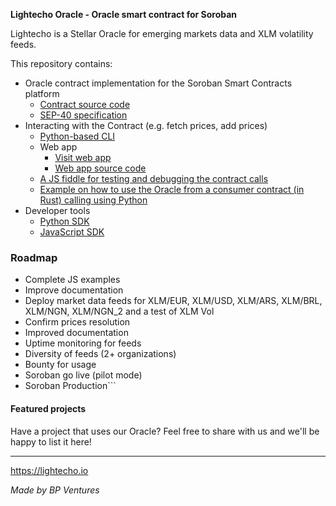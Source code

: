 **Lightecho Oracle - Oracle smart contract for Soroban**

Lightecho is a Stellar Oracle for emerging markets data and XLM volatility feeds.

This repository contains:

- Oracle contract implementation for the Soroban Smart Contracts platform
  - [Contract source code](./oracle-onchain/sep40/contract)
  - [SEP-40 specification](https://github.com/stellar/stellar-protocol/blob/master/ecosystem/sep-0040.md)
- Interacting with the Contract (e.g. fetch prices, add prices)
  - [Python-based CLI](./oracle-onchain/sep40/cli)
  - Web app
    - [Visit web app](https://bp-ventures.github.io/lightecho-stellar-oracle/)
    - [Web app source code](./docs/v2.html)
  - [A JS fiddle for testing and debugging the contract calls](https://playcode.io/1594911)
  - [Example on how to use the Oracle from a consumer contract (in Rust) calling using Python](./oracle-onchain/sep40/examples/price_up_down)
- Developer tools
  - [Python SDK](./oracle-sdk/python)
  - [JavaScript SDK](./oracle-sdk/javascript)

### Roadmap

- Complete JS examples
- Improve documentation
- Deploy market data feeds for XLM/EUR, XLM/USD, XLM/ARS, XLM/BRL, XLM/NGN, XLM/NGN_2 and a test of XLM Vol
- Confirm prices resolution
- Improved documentation
- Uptime monitoring for feeds
- Diversity of feeds (2+ organizations)
- Bounty for usage
- Soroban go live (pilot mode)
- Soroban Production```

#### Featured projects

Have a project that uses our Oracle? Feel free to share with us and we'll be happy to list it here!

---

https://lightecho.io

_Made by BP Ventures_
